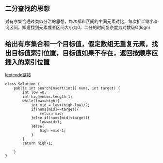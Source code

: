 ## 二分查找的思想
对有序集合通过类似分治的思想，每次都和区间的中间元素对比，每次折半缩小查询区间，知道找到元素或者区间大小为0，二分的时间复杂度为对数级O(logn)
## 给出有序集合和一个目标值，假定数组无重复元素，找出目标值索引位置，目标值如果不存在，返回按顺序应插入的索引位置
[leetcode链接](https://leetcode.com/problems/search-insert-position/)
```code
class Solution {
    public int searchInsert(int[] nums, int target) {
        int low =0;
        int high=nums.length-1;
        while(low<=high){
            int mid = low+(high-low)/2;
            if(nums[mid]==target){
                return mid;
            }else if(nums[mid]<target){
                low=mid+1;
            }else{
                high =mid-1;
            }    
        }
        return high+1;
        
    }
}
```


